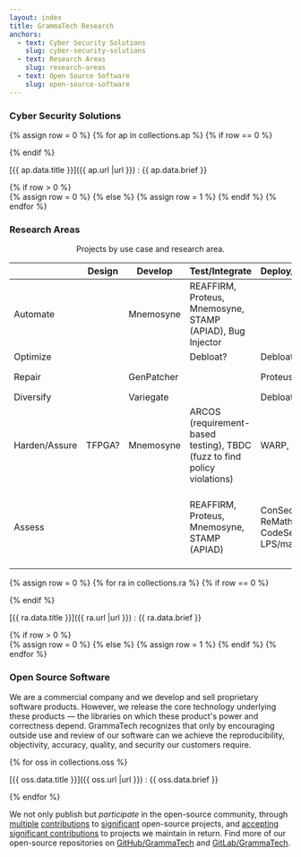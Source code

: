 ```yaml
---
layout: index
title: GrammaTech Research
anchors:
  - text: Cyber Security Solutions
    slug: cyber-security-solutions
  - text: Research Areas
    slug: research-areas
  - text: Open Source Software
    slug: open-source-software
---
```


<div class="gt-bottom-line">

### Cyber Security Solutions

{% assign row = 0 %}
{% for ap in collections.ap %}
{% if row == 0 %}
<div class="w3-row-padding">
{% endif %}
<div class="w3-half w3-margin-bottom">
<div class="w3-container w3-card gt-card">

[{{ ap.data.title }}]({{ ap.url |url }})
:   {{ ap.data.brief }}

</div>
</div>
{% if row > 0 %}
</div>
{% assign row = 0 %}
{% else %}
{% assign row = 1 %}
{% endif %}
{% endfor %}
</div>
</div>

<div class="gt-bottom-line">

### Research Areas

<div id="use-case-table" class="w3-table w3-table-all w3-gray w3-margin-bottom">
<center>Projects by use case and research area.</center>

|               | Design | Develop    | Test/Integrate                                                           | Deploy/Maintain                         | Reuse                                                               |
|---------------|--------|------------|--------------------------------------------------------------------------|-----------------------------------------|---------------------------------------------------------------------|
| Automate      |        | Mnemosyne  | REAFFIRM, Proteus, Mnemosyne, STAMP (APIAD), Bug Injector                |                                         | REAFFIRM (RE-MODEL capability labeling), ReMath                     |
| Optimize      |        |            | Debloat?                                                                 | Debloat                                 | Debloat                                                             |
| Repair        |        | GenPatcher |                                                                          | Proteus                                 | Proteus, REAFFIRM                                                   |
| Diversify     |        | Variegate  |                                                                          | Debloat                                 | Debloat                                                             |
| Harden/Assure | TFPGA? | Mnemosyne  | ARCOS (requirement-based testing), TBDC (fuzz to find policy violations) | WARP, Debloat                           | Debloat, ARCOS (evidence for COTS certification)                    |
| Assess        |        |            | REAFFIRM, Proteus, Mnemosyne, STAMP (APIAD)                              | ConSec, ReMath, CodeSentry, LPS/malware | CodeSentry, REAFFIRM (RE-MODEL capability labeling), ReMath, ConSec |

</div>

{% assign row = 0 %}
{% for ra in collections.ra %}
{% if row == 0 %}
<div class="w3-row-padding">
{% endif %}
<div class="w3-half w3-margin-bottom">
<div id="{{ ra.data.slug }}" class="w3-container w3-card gt-card">

[{{ ra.data.title }}]({{ ra.url |url }})
:   {{ ra.data.brief }}

</div>
</div>
{% if row > 0 %}
</div>
{% assign row = 0 %}
{% else %}
{% assign row = 1 %}
{% endif %}
{% endfor %}
</div>
</div>

### Open Source Software

We are a commercial company and we develop and sell proprietary
software products. However, we release the core technology underlying
these products — the libraries on which these product's power and
correctness depend.  GrammaTech recognizes that only by encouraging
outside use and review of our software can we achieve the
reproducibility, objectivity, accuracy, quality, and security our
customers require.

{% for oss in collections.oss %}

[{{ oss.data.title }}]({{ oss.url |url }})
:   {{ oss.data.brief }}

{% endfor %}

We not only publish but *participate* in the open-source community,
through
[multiple](https://github.com/angr/angr/commit/8a13278d5bd54b0ea45d492eb0a56aa745f8b24f)
[contributions](https://github.com/souffle-lang/souffle) to
[significant](https://github.com/llvm/llvm-project/blob/master/clang/include/clang/AST/JSONNodeDumper.h)
open-source projects, and [accepting significant
contributions](https://github.com/GrammaTech/ddisasm/blob/master/README.md#external-contributors)
to projects we maintain in return.  Find more of our open-source
repositories on [GitHub/GrammaTech](https://github.com/GrammaTech) and
[GitLab/GrammaTech](https://gitlab.com/GrammaTech).
